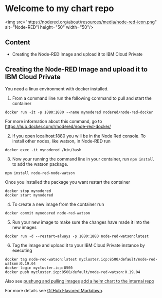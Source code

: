# Welcome to my chart repo

<img src="https://nodered.org/about/resources/media/node-red-icon.png" alt="Node-RED"i height="50"  width="50"/>

## Content

- Creating the Node-RED Image and upload it to IBM Cloud Private

## Creating the Node-RED Image and upload it to IBM Cloud Private

You need a linux environment with docker installed.

1. From a command line run the following command to pull and start the container
```
docker run -it -p 1880:1880 --name mynodered nodered/node-red-docker
```
For more information about this command, go to https://hub.docker.com/r/nodered/node-red-docker/

2. If you open localhost:1880 you will be in the Node Red console. To install other nodes, like watson, in Node-RED run
```
docker exec -it mynodered /bin/bash
```
3. Now your running the command line in your container, run `npm install`  to add the watson package.
```
npm install node-red-node-watson
```
Once you installed the package you want restart the container
```
docker stop mynodered
docker start mynodered
```
4. To create a new image from the container run
```
docker commit mynodered node-red-watson
```
5. Run your new image to make sure the changes have made it into the new images
```
docker run -d --restart=always -p 1880:1880 node-red-watson:latest
```
6. Tag the image and upload it to your IBM Cloud Private instance by executing
```
docker tag node-red-watson:latest mycluster.icp:8500/default/node-red-watson:0.19.04
docker login mycluster.icp:8500
docker push mycluster.icp:8500/default/node-red-watson:0.19.04
```
Also see [pushung and pulling images](https://www.ibm.com/support/knowledgecenter/en/SSBS6K_3.1.0/manage_images/using_docker_cli.html) [add a helm chart to the internal repo](https://www.ibm.com/support/knowledgecenter/en/SSBS6K_3.1.0/app_center/add_package.html#add_internal)


For more details see [GitHub Flavored Markdown](https://guides.github.com/features/mastering-markdown/).
